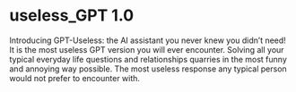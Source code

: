 # useless_GPT 1.0
Introducing GPT-Useless: the AI assistant you never knew you didn’t need!
It is the most useless GPT version you will ever encounter. Solving all your typical everyday life questions and relationships quarries in the most funny and annoying way possible. The most useless response any typical person would not prefer to encounter with.
